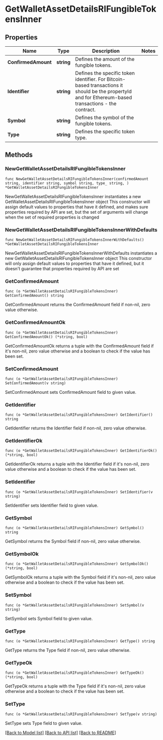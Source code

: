 # GetWalletAssetDetailsRIFungibleTokensInner

## Properties

Name | Type | Description | Notes
------------ | ------------- | ------------- | -------------
**ConfirmedAmount** | **string** | Defines the amount of the fungible tokens. | 
**Identifier** | **string** | Defines the specific token identifier. For Bitcoin-based transactions it should be the propertyId and for Ethereum-based transactions - the contract. | 
**Symbol** | **string** | Defines the symbol of the fungible tokens. | 
**Type** | **string** | Defines the specific token type. | 

## Methods

### NewGetWalletAssetDetailsRIFungibleTokensInner

`func NewGetWalletAssetDetailsRIFungibleTokensInner(confirmedAmount string, identifier string, symbol string, type_ string, ) *GetWalletAssetDetailsRIFungibleTokensInner`

NewGetWalletAssetDetailsRIFungibleTokensInner instantiates a new GetWalletAssetDetailsRIFungibleTokensInner object
This constructor will assign default values to properties that have it defined,
and makes sure properties required by API are set, but the set of arguments
will change when the set of required properties is changed

### NewGetWalletAssetDetailsRIFungibleTokensInnerWithDefaults

`func NewGetWalletAssetDetailsRIFungibleTokensInnerWithDefaults() *GetWalletAssetDetailsRIFungibleTokensInner`

NewGetWalletAssetDetailsRIFungibleTokensInnerWithDefaults instantiates a new GetWalletAssetDetailsRIFungibleTokensInner object
This constructor will only assign default values to properties that have it defined,
but it doesn't guarantee that properties required by API are set

### GetConfirmedAmount

`func (o *GetWalletAssetDetailsRIFungibleTokensInner) GetConfirmedAmount() string`

GetConfirmedAmount returns the ConfirmedAmount field if non-nil, zero value otherwise.

### GetConfirmedAmountOk

`func (o *GetWalletAssetDetailsRIFungibleTokensInner) GetConfirmedAmountOk() (*string, bool)`

GetConfirmedAmountOk returns a tuple with the ConfirmedAmount field if it's non-nil, zero value otherwise
and a boolean to check if the value has been set.

### SetConfirmedAmount

`func (o *GetWalletAssetDetailsRIFungibleTokensInner) SetConfirmedAmount(v string)`

SetConfirmedAmount sets ConfirmedAmount field to given value.


### GetIdentifier

`func (o *GetWalletAssetDetailsRIFungibleTokensInner) GetIdentifier() string`

GetIdentifier returns the Identifier field if non-nil, zero value otherwise.

### GetIdentifierOk

`func (o *GetWalletAssetDetailsRIFungibleTokensInner) GetIdentifierOk() (*string, bool)`

GetIdentifierOk returns a tuple with the Identifier field if it's non-nil, zero value otherwise
and a boolean to check if the value has been set.

### SetIdentifier

`func (o *GetWalletAssetDetailsRIFungibleTokensInner) SetIdentifier(v string)`

SetIdentifier sets Identifier field to given value.


### GetSymbol

`func (o *GetWalletAssetDetailsRIFungibleTokensInner) GetSymbol() string`

GetSymbol returns the Symbol field if non-nil, zero value otherwise.

### GetSymbolOk

`func (o *GetWalletAssetDetailsRIFungibleTokensInner) GetSymbolOk() (*string, bool)`

GetSymbolOk returns a tuple with the Symbol field if it's non-nil, zero value otherwise
and a boolean to check if the value has been set.

### SetSymbol

`func (o *GetWalletAssetDetailsRIFungibleTokensInner) SetSymbol(v string)`

SetSymbol sets Symbol field to given value.


### GetType

`func (o *GetWalletAssetDetailsRIFungibleTokensInner) GetType() string`

GetType returns the Type field if non-nil, zero value otherwise.

### GetTypeOk

`func (o *GetWalletAssetDetailsRIFungibleTokensInner) GetTypeOk() (*string, bool)`

GetTypeOk returns a tuple with the Type field if it's non-nil, zero value otherwise
and a boolean to check if the value has been set.

### SetType

`func (o *GetWalletAssetDetailsRIFungibleTokensInner) SetType(v string)`

SetType sets Type field to given value.



[[Back to Model list]](../README.md#documentation-for-models) [[Back to API list]](../README.md#documentation-for-api-endpoints) [[Back to README]](../README.md)


